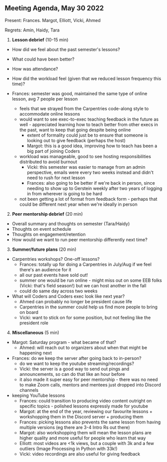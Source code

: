 ## Meeting Agenda, May 30 2022

Present: Frances. Margot, Elliott, Vicki, Ahmed

Regrets: Amin, Haidy, Tara

1. **Lesson debrief** (10-15 min)

- How did we feel about the past semester's lessons? 
- What could have been better? 
- How was attendance?
- How did the workload feel (given that we reduced lesson frequency this time)? 

- Frances: semester was good, maintained the same type of online lesson, avg 7 people per lesson
    - feels that we strayed from the Carpentries code-along style to accommodate online lessons
    - would want to see exec-to-exec teaching feedback in the future as well - appreciated learning how to teach better from other execs in the past, want to keep that going despite being online
        - extent of formality could just be to ensure that someone is looking out to give feedback (perhaps the host) 
        - Margot: this is a good idea, improving how to teach has been a big part of joining Coders
    - workload was manageable, good to see hosting responsibilities distributed to avoid burnout
        - Vicki: this semester was easier to manage from an admin perspective, emails were every two weeks instead and didn't need to rush for next lesson
        - Frances: also going to be better if we're back in person, since needing to show up to Gerstein weekly after two years of logging in from wherever is going to be hard
    - not been getting a lot of format from feedback form - perhaps that could be different next year when we're ideally in person

2. **Peer mentorship debrief** (20 min)

- Overall summary and thoughts on semester (Tara/Haidy)
- Thoughts on event schedule
- Thoughts on engagement/retention
- How would we want to run peer mentorship differently next time?

3. **Summer/future plans** (20 min)

- Carpentries workshops? One-off lessons?
    - Frances: totally up for doing a Carpentries in July/Aug if we feel there's an audience for it
    - all our past events have sold out! 
    - summer one would be run online - might miss out on some EEB folks (Vicki: that's field season!) but we can host another in the fall
    - could do same day across two weeks
- What will Coders and Coders exec look like next year?
    - Ahmed can probably no longer be president cause life
    - Carpentries in the summer could help us find more people to bring on board
    - Vicki: want to stick on for some position, but not feeling like the president role

4. **Miscellaneous** (5 min)

- Margot: Saturday program - what became of that?
    - Ahmed: will reach out to organizers about when that might be happening next
- Frances: do we keep the server after going back to in-person?
    - do we want to keep the youtube streaming/recordings?
    - Vicki: the server is a good way to send out pings and announcements, so can do that like an hour before
    - it also made it super easy for peer mentorship - there was no need to make Zoom calls, mentors and mentees just dropped into Discord channels
- keeping YouTube lessons
    - Frances: could transition to producing video content outright on specific topics - polished lessons expressly made for youtube
    - Margot: at the end of the year, reviewing our favourite lessons + workshopping them in the Discord server + producing them
    - Frances: picking lessons also prevents the same lesson from having multiple versions (eg there are 3-4 Intro Rs out there)
    - Margot: also workshopping them will mean the lesson plans are higher quality and more useful for people who learn that way
    - Elliott: most videos are <1k views, but a couple with 3k and a few outliers (Image Processing in Python with 33k!) 
    - Vicki: video recordings are also useful for giving feedback

